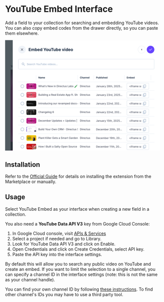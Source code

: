 # YouTube Embed Interface

Add a field to your collection for searching and embedding YouTube videos. You can also copy embed codes from the drawer directly, so you can paste them elsewhere.

![Screenshot of the YouTube Interface in action](https://raw.githubusercontent.com/directus-labs/extensions/main/packages/youtube-embed-interface/docs/preview.png)

## Installation

Refer to the [Official Guide](https://docs.directus.io/extensions/installing-extensions.html) for details on installing the extension from the Marketplace or manually.

## Usage

Select YouTube Embed as your interface when creating a new field in a collection.

You also need a **YouTube Data API V3** key from Google Cloud Console:

1. In Google Cloud console, visit [APIs & Services](https://console.cloud.google.com/apis)
2. Select a project if needed and go to Library.
3. Look for YouTube Data API V3 and click on Enable.
4. Open Credentials and click on Create Credentials, select API key.
5. Paste the API key into the interface settings.

By default this will allow you to search any public video on YouTube and create an embed. If you want to limit the selection to a single channel, you can specify a channel ID in the interface settings (note: this is not the same as your channel handle). 

You can find your own channel ID by following [these instructions](https://support.google.com/youtube/answer/3250431?hl=en&sjid=5754630783709979667-EU). To find other channel's IDs you may have to use a third party tool.